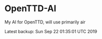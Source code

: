 # OpenTTD-AI
My AI for OpenTTD, will use primarily air

Latest backup: Sun Sep 22 01:35:01 UTC 2019

